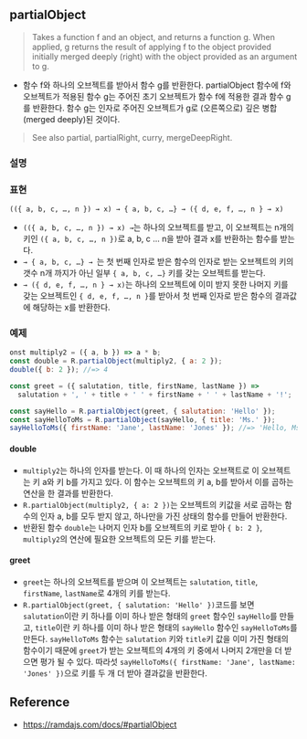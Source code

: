 ## partialObject

> Takes a function f and an object, and returns a function g. When applied, g returns the result of applying f to the object provided initially merged deeply (right) with the object provided as an argument to g.
- 함수 f와 하나의 오브젝트를 받아서 함수 g를 반환한다. partialObject 함수에 f와 오브젝트가 적용된 함수 g는 주어진 초기 오브젝트가 함수 f에 적용한 결과 함수 g를 반환한다. 함수 g는 인자로 주어진 오브젝트가 g로 (오른쪽으로) 깊은 병합(merged deeply)된 것이다.

> See also partial, partialRight, curry, mergeDeepRight.

### 설명

### 표현
```
(({ a, b, c, …, n }) → x) → { a, b, c, …} → ({ d, e, f, …, n } → x)
```
- `(({ a, b, c, …, n }) → x) →`는 하나의 오브젝트를 받고, 이 오브젝트는 n개의 키인 `({ a, b, c, …, n })`로 a, b, c ... n을 받아 결과 x를 반환하는 함수를 받는다.
- `→ { a, b, c, …} → `는 첫 번째 인자로 받은 함수의 인자로 받는 오브젝트의 키의 갯수 n개 까지가 아닌 일부 `{ a, b, c, …}` 키를 갖는 오브젝트를 받는다.
- `→ ({ d, e, f, …, n } → x)`는 하나의 오브젝트에 이미 받지 못한 나머지 키를 갖는 오브젝트인 `{ d, e, f, …, n }`를 받아서 첫 번째 인자로 받은 함수의 결과값에 해당하는 x를 반환한다.

### 예제
```js
onst multiply2 = ({ a, b }) => a * b;
const double = R.partialObject(multiply2, { a: 2 });
double({ b: 2 }); //=> 4

const greet = ({ salutation, title, firstName, lastName }) =>
  salutation + ', ' + title + ' ' + firstName + ' ' + lastName + '!';

const sayHello = R.partialObject(greet, { salutation: 'Hello' });
const sayHelloToMs = R.partialObject(sayHello, { title: 'Ms.' });
sayHelloToMs({ firstName: 'Jane', lastName: 'Jones' }); //=> 'Hello, Ms. Jane Jones!'
```

#### double
- `multiply2`는 하나의 인자를 받는다. 이 때 하나의 인자는 오브잭트로 이 오브젝트는 키 a와 키 b를 가지고 있다. 이 함수는 오브젝트의 키 a, b를 받아서 이를 곱하는 연산을 한 결과를 반환한다.
- `R.partialObject(multiply2, { a: 2 })`는 오브젝트의 키값을 서로 곱하는 함수의 인자 a, b를 모두 받지 않고, 하나만을 가진 상태의 함수를 만들어 반환한다.
- 반환된 함수 `double`는 나머지 인자 b를 오브젝트의 키로 받아 `{ b: 2 }`, `multiply2`의 연산에 필요한 오브젝트의 모든 키를 받는다.

#### greet
- `greet`는 하나의 오브젝트를 받으며 이 오브젝트는 `salutation`, `title`, `firstName`, `lastName`로 4개의 키를 받는다.
- `R.partialObject(greet, { salutation: 'Hello' })`코드를 보면 `salutation`이란 키 하나를 이미 하나 받은 형태의 `greet` 함수인 `sayHello`를 만들고, `title`이란 키 하나를 이미 하나 받은 형태의 `sayHello` 함수인 `sayHelloToMs`를 만든다. `sayHelloToMs` 함수는 `salutation` 키와 `title`키 값을 이미 가진 형태의 함수이기 때문에 `greet`가 받는 오브젝트의 4개의 키 중에서 나머지 2개만을 더 받으면 평가 될 수 있다. 따라섯 `sayHelloToMs({ firstName: 'Jane', lastName: 'Jones' })`으로 키를 두 개 더 받아 결과값을 반환한다.

## Reference
- https://ramdajs.com/docs/#partialObject
